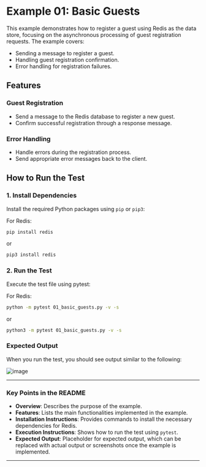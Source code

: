 # Example 01: Basic Guests

This example demonstrates how to register a guest using Redis as the data store, focusing on the asynchronous processing of guest registration requests. The example covers:

- Sending a message to register a guest.
- Handling guest registration confirmation.
- Error handling for registration failures.

## Features

### Guest Registration

- Send a message to the Redis database to register a new guest.
- Confirm successful registration through a response message.

### Error Handling

- Handle errors during the registration process.
- Send appropriate error messages back to the client.

## How to Run the Test

### 1. Install Dependencies

Install the required Python packages using `pip` or `pip3`:

For Redis:
```bash
pip install redis
```

or
```bash
pip3 install redis
```

### 2. Run the Test

Execute the test file using pytest:

For Redis:
```bash
python -m pytest 01_basic_guests.py -v -s
```

or
```bash
python3 -m pytest 01_basic_guests.py -v -s
```

### Expected Output

When you run the test, you should see output similar to the following:

![image](https://github.com/user-attachments/assets/d21cd14d-8510-443a-b604-c7aa266ec229)

---

### Key Points in the README

- **Overview**: Describes the purpose of the example.
- **Features**: Lists the main functionalities implemented in the example.
- **Installation Instructions**: Provides commands to install the necessary dependencies for Redis.
- **Execution Instructions**: Shows how to run the test using `pytest`.
- **Expected Output**: Placeholder for expected output, which can be replaced with actual output or screenshots once the example is implemented.

---
